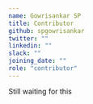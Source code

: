 ```yaml
---
name: Gowrisankar SP
title: Contributor
github: spgowrisankar
twitter: ""
linkedin: ""
slack: ""
joining_date: ""
role: "contributor"
---
```


Still waiting for this

